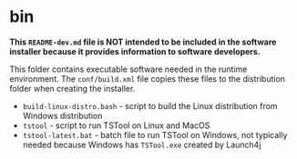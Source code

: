 # bin #

**This `README-dev.md` file is NOT intended to be included in the software installer
because it provides information to software developers.**

This folder contains executable software needed in the runtime environment.
The `conf/build.xml` file copies these files to the distribution folder when creating the installer.

* `build-linux-distro.bash` - script to build the Linux distribution from Windows distribution
* `tstool` - script to run TSTool on Linux and MacOS
* `tstool-latest.bat` - batch file to run TSTool on Windows,
not typically needed because Windows has `TSTool.exe` created by Launch4j
